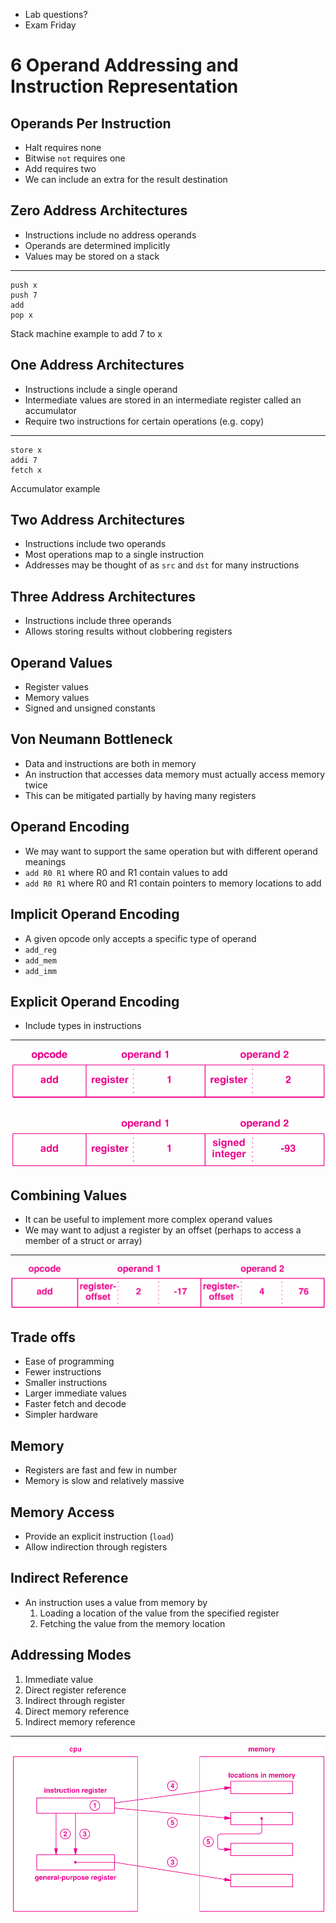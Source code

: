 - Lab questions?
- Exam Friday

6 Operand Addressing and Instruction Representation
===================================================

Operands Per Instruction
------------------------

- Halt requires none
- Bitwise `not` requires one
- Add requires two
- We can include an extra for the result destination

Zero Address Architectures
--------------------------

- Instructions include no address operands
- Operands are determined implicitly
- Values may be stored on a stack

---

```
push x
push 7
add
pop x
```

Stack machine example to add 7 to x

One Address Architectures
-------------------------

- Instructions include a single operand
- Intermediate values are stored in an intermediate register called an accumulator
- Require two instructions for certain operations (e.g. copy)

---

```
store x
addi 7
fetch x
```

Accumulator example

Two Address Architectures
-------------------------

- Instructions include two operands
- Most operations map to a single instruction
- Addresses may be thought of as `src` and `dst` for many instructions

Three Address Architectures
---------------------------

- Instructions include three operands
- Allows storing results without clobbering registers

Operand Values
--------------

- Register values
- Memory values
- Signed and unsigned constants

Von Neumann Bottleneck
----------------------

- Data and instructions are both in memory
- An instruction that accesses data memory must actually access memory twice
- This can be mitigated partially by having many registers

Operand Encoding
----------------

- We may want to support the same operation but with different operand meanings
- `add R0 R1` where R0 and R1 contain values to add
- `add R0 R1` where R0 and R1 contain pointers to memory locations to add

Implicit Operand Encoding
-------------------------

- A given opcode only accepts a specific type of operand
- `add_reg`
- `add_mem`
- `add_imm`

Explicit Operand Encoding
-------------------------

- Include types in instructions

---

![Explicit encoding](media/6-4.png)

Combining Values
----------------

- It can be useful to implement more complex operand values
- We may want to adjust a register by an offset (perhaps to access a member of a struct or array)

---

![Register plus offset](media/6-5.png)

Trade offs
---------

- Ease of programming
- Fewer instructions
- Smaller instructions
- Larger immediate values
- Faster fetch and decode
- Simpler hardware

Memory
------

- Registers are fast and few in number
- Memory is slow and relatively massive

Memory Access
-------------

- Provide an explicit instruction (`load`)
- Allow indirection through registers

Indirect Reference
------------------

- An instruction uses a value from memory by
    1. Loading a location of the value from the specified register
    2. Fetching the value from the memory location

Addressing Modes
----------------

1. Immediate value
2. Direct register reference
3. Indirect through register
4. Direct memory reference
5. Indirect memory reference

---

![Addressing Modes](media/6-6.png)
